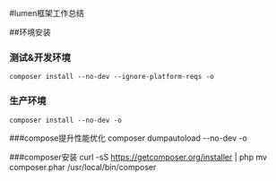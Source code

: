 #lumen框架工作总结

##环境安装
### 测试&开发环境
```
composer install --no-dev --ignore-platform-reqs -o
```
### 生产环境
```
composer install --no-dev -o
``` 
###compose提升性能优化
composer dumpautoload --no-dev -o

###composer安装
curl -sS https://getcomposer.org/installer | php
mv composer.phar /usr/local/bin/composer
